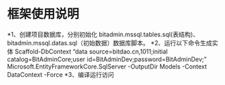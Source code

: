 # 框架使用说明

*1、创建项目数据库，分别初始化 bitadmin.mssql.tables.sql(表结构)、bitadmin.mssql.datas.sql（初始数据）数据库脚本。
*2、运行以下命令生成实体
Scaffold-DbContext “data source=bitdao.cn,1011;initial catalog=BitAdminCore;user id=BitAdminDev;password=BitAdminDev;” Microsoft.EntityFrameworkCore.SqlServer -OutputDir Models -Context DataContext -Force
*3、编译运行访问
